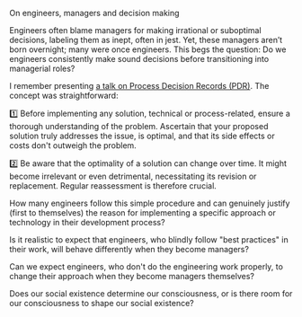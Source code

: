 On engineers, managers and decision making

Engineers often blame managers for making irrational or suboptimal decisions, labeling them as inept, often in jest. Yet, these managers aren’t born overnight; many were once engineers. This begs the question: Do we engineers consistently make sound decisions before transitioning into managerial roles?

I remember presenting [a talk on Process Decision Records (PDR)](https://www.youtube.com/watch?v=oxHzIdpLjmc&list=PLFtS8Ah0wZvWS37oveJ0-D5K6V7GWUpqY&index=6). The concept was straightforward:

1️⃣ Before implementing any solution, technical or process-related, ensure a thorough understanding of the problem. Ascertain that your proposed solution truly addresses the issue, is optimal, and that its side effects or costs don't outweigh the problem.

2️⃣ Be aware that the optimality of a solution can change over time. It might become irrelevant or even detrimental, necessitating its revision or replacement. Regular reassessment is therefore crucial.

How many engineers follow this simple procedure and can genuinely justify (first to themselves) the reason for implementing a specific approach or technology in their development process?

Is it realistic to expect that engineers, who blindly follow "best practices" in their work, will behave differently when they become managers?

Can we expect engineers, who don't do the engineering work properly, to change their approach when they become managers themselves?

Does our social existence determine our consciousness, or is there room for our consciousness to shape our social existence?
